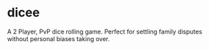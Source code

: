 # dicee
A 2 Player, PvP dice rolling game. Perfect for settling family disputes without personal biases taking over.
